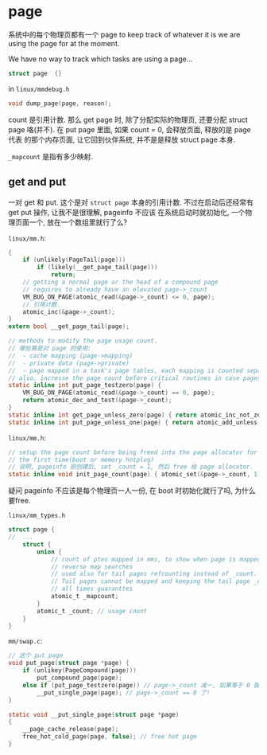 # page


系统中的每个物理页都有一个 page to keep
track of whatever it is we are using the page for at the moment.

We have no way to track which tasks are using a page...

``` c
struct page  {}
```

in `linux/mmdebug.h`

``` c
void dump_page(page, reason);
```

count  是引用计数. 
那么 get page 时, 除了分配实际的物理页, 还要分配 struct page 咯(并不).
在 put page 里面, 如果 count = 0, 会释放页面, 释放的是 page 代表
的那个内存页面, 让它回到伙伴系统, 并不是是释放 struct page 本身.



`_mapcount` 是指有多少映射.


## get and put

一对 get 和 put. 这个是对 `struct page` 本身的引用计数.
不过在启动后还经常有 get put 操作, 让我不是很理解, pageinfo 不应该
在系统启动时就初始化, 一个物理页面一个, 放在一个数组里就行了么?


`linux/mm.h`:
``` c
{
    if (unlikely(PageTail(page)))
        if (likely(__get_page_tail(page)))
            return;
    // getting a normal page or the head of a compound page
    // requires to already have an elevated page->_count
    VM_BUG_ON_PAGE(atomic_read(&page->_count) <= 0, page);
    // 引用计数.
    atomic_inc(&page->_count);
}
extern bool __get_page_tail(page);

// methods to modify the page usage count.
// 哪些算是对 page 的使用:
//  - cache mapping (page->mapping)
//  - private data (page->private)
//  - page mapped in a task's page tables, each mapping is counted separately
// also, incresse the page count before critical routines in case pages gone.
static inline int put_page_testzero(page) {
    VM_BUG_ON_PAGE(atomic_read(&page->_count) == 0, page);
    return atomic_dec_and_test(&page->_count);
}
static inline int get_page_unless_zero(page) { return atomic_inc_not_zero(&page->_count); }
static inline int put_page_unless_one(page) { return atomic_add_unless(&page->_count,-1,1); }
```

`linux/mm.h`:
``` c
// setup the page count before being freed into the page allocator for
// the first time(boot or memory hotplug)
// 说明, pageinfo 刚创建后, set _count = 1, 然后 free 给 page allocator.
static inline void init_page_count(page) { atomic_set(&page->_count, 1); }
```

疑问 pageinfo 不应该是每个物理页一人一份, 在 boot 时初始化就行了吗, 为什么要free.

`linux/mm_types.h`
``` c
struct page {
//  ...
    struct {
        union {
            // count of ptes mapped in mms, to show when page is mapped and limit
            // reverse map searches
            // used also for tail pages refcounting instead of _count.
            // Tail pages cannot be mapped and keeping the tail page _count zero at
            // all times guaranttes
            atomic_t _mapcount;
        }
        atomic_t _count; // usage count
    }
}
```

`mm/swap.c`:

``` c
// 这个 put page
void put_page(struct page *page) {
    if (unlikey(PageCompound(page)))
        put_compound_page(page);
    else if (put_page_testzero(page)) // page->_count 减一, 如果等于 0 就 true.
        __put_single_page(page); // page->_count == 0 了!
}

static void __put_single_page(struct page *page)
{
    __page_cache_release(page);
    free_hot_cold_page(page, false); // free hot page
}
```


